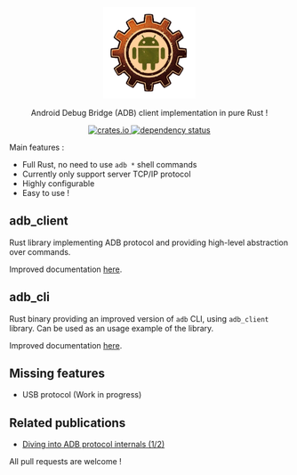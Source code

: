 <p align="center" style="text-align: center">
  <img src="assets/logo.png" width="33%">
</p>

<p align="center">
    <p align="center">Android Debug Bridge (ADB) client implementation in pure Rust !</p>
    <p align="center">
        <a href="https://crates.io/crates/adb_client">
            <img alt="crates.io" src="https://img.shields.io/crates/v/adb_client.svg"/>
        </a>
        <a href="https://deps.rs/repo/github/cocool97/adb_client">
            <img alt="dependency status" src="https://deps.rs/repo/github/cocool97/adb_client/status.svg"/>
        </a>
    </p>
</p>

Main features :

- Full Rust, no need to use `adb *` shell commands
- Currently only support server TCP/IP protocol
- Highly configurable
- Easy to use !

## adb_client

Rust library implementing ADB protocol and providing high-level abstraction over commands.

Improved documentation [here](./adb_client/README.md).

## adb_cli

Rust binary providing an improved version of `adb` CLI, using `adb_client` library. Can be used as an usage example of the library.

Improved documentation [here](./adb_cli/README.md).

## Missing features

- USB protocol (Work in progress)

## Related publications

- [Diving into ADB protocol internals (1/2)](https://www.synacktiv.com/publications/diving-into-adb-protocol-internals-12)

All pull requests are welcome !
